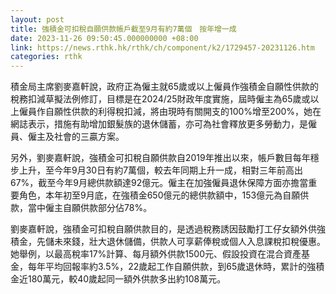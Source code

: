 ```yaml
---
layout: post
title: 強積金可扣稅自願供款帳戶截至9月有約7萬個　按年增一成
date: 2023-11-26 09:50:45.000000000 +08:00
link: https://news.rthk.hk/rthk/ch/component/k2/1729457-20231126.htm
categories: rthk
---
```


積金局主席劉麥嘉軒說，政府正為僱主就65歲或以上僱員作強積金自願性供款的稅務扣減草擬法例修訂，目標是在2024/25財政年度實施，屆時僱主為65歲或以上僱員作自願性供款的利得稅扣減，將由現時有關開支的100%增至200%，她在網誌表示，措施有助增加銀髮族的退休儲蓄，亦可為社會釋放更多勞動力，是僱員、僱主及社會的三贏方案。

另外，劉麥嘉軒說，強積金可扣稅自願供款自2019年推出以來，帳戶數目每年穩步上升，至今年9月30日有約7萬個，較去年同期上升一成，相對三年前高出67%，截至今年9月總供款額達92億元。僱主在加強僱員退休保障方面亦擔當重要角色，本年初至9月底，在強積金650億元的總供款額中，153億元為自願供款，當中僱主自願供款部分佔78%。

劉麥嘉軒說，強積金可扣稅自願供款目的，是透過稅務誘因鼓勵打工仔女額外供強積金，先儲未來錢，壯大退休儲備，供款人可享薪俸稅或個人入息課稅扣稅優惠。她舉例，以最高稅率17%計算、每月額外供款1500元、假設投資在混合資產基金，每年平均回報率約3.5%，22歲起工作自願供款，到65歲退休時，累計的強積金近180萬元，較40歲起同一額外供款多出約108萬元。
